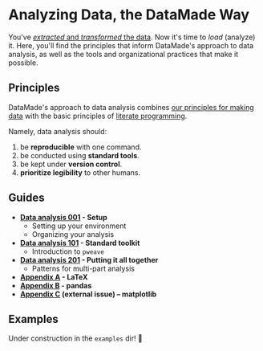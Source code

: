 # Analyzing Data, the DataMade Way

You've [_extracted_ and _transformed_ the data](https://github.com/datamade/data-making-guidelines).
Now it's time to _load_ (analyze) it. Here, you'll find the principles that
inform DataMade's approach to data analysis, as well as the tools and
organizational practices that make it possible.

## Principles

DataMade's approach to data analysis combines [our principles for making data](https://github.com/datamade/data-making-guidelines#basic-principles)
with the basic principles of [literate programming](https://en.wikipedia.org/wiki/Literate_programming).

Namely, data analysis should:

1. be **reproducible** with one command.
2. be conducted using **standard tools**.
3. be kept under **version control**.
4. **prioritize legibility** to other humans.

## Guides

- **[Data analysis 001](/001-setting-up.md) - Setup**
  - Setting up your environment
  - Organizing your analysis
- **[Data analysis 101](/101-intro-to-pweave.md) - Standard toolkit**
  - Introduction to `pweave`
- **[Data analysis 201](/201-multi-part-patterns.md) - Putting it all together**
  - Patterns for multi-part analysis
- **[Appendix A](/appendix_a-latex.md) - LaTeX**
- **[Appendix B](/appendix_b-pandas.md) - pandas**
- **[Appendix C](https://github.com/datamade/how-to/issues/34#issue-483477936) (external issue) – matplotlib**

## Examples

Under construction in the `examples` dir! 👷